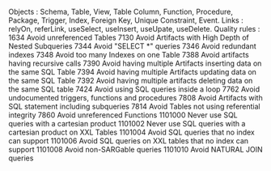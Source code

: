 Objects : Schema, Table, View, Table Column, Function, Procedure, Package, Trigger, Index, Foreign Key, Unique Constraint, Event.
Links : relyOn, referLink, useSelect, useInsert, useUpate, useDelete.
Quality rules :
1634	Avoid unreferenced Tables
7130	Avoid Artifacts with High Depth of Nested Subqueries
7344	Avoid "SELECT *" queries
7346	Avoid redundant indexes
7348	Avoid too many Indexes on one Table
7388	Avoid artifacts having recursive calls
7390	Avoid having multiple Artifacts inserting data on the same SQL Table
7394	Avoid having multiple Artifacts updating data on the same SQL Table
7392	Avoid having multiple artifacts deleting data on the same SQL table
7424	Avoid using SQL queries inside a loop
7762	Avoid undocumented triggers, functions and procedures
7808	Avoid Artifacts with SQL statement including subqueries
7814	Avoid Tables not using referential integrity
7860	Avoid unreferenced Functions
1101000	Never use SQL queries with a cartesian product
1101002	Never use SQL queries with a cartesian product on XXL Tables
1101004	Avoid SQL queries that no index can support
1101006	Avoid SQL queries on XXL tables that no index can support
1101008	Avoid non-SARGable queries
1101010	Avoid NATURAL JOIN queries